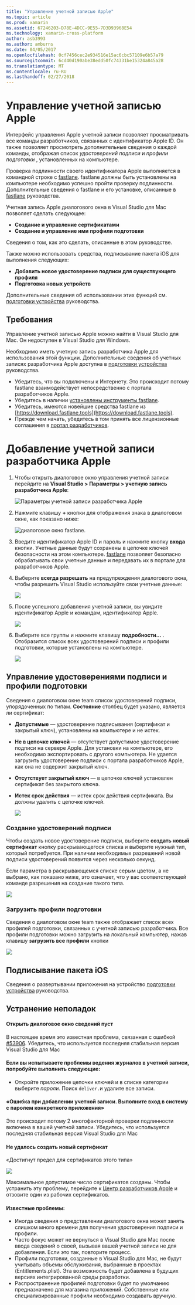 ```yaml
---
title: "Управление учетной записью Apple"
ms.topic: article
ms.prod: xamarin
ms.assetid: 67246203-D78E-4DCC-9E55-7D3D93968E54
ms.technology: xamarin-cross-platform
author: asb3993
ms.author: amburns
ms.date: 04/05/2017
ms.openlocfilehash: 0cf7456cec2e934516e15ac6cbc57109e6b57a79
ms.sourcegitcommit: 6cd40d190abe38edd50fc74331be15324a845a28
ms.translationtype: MT
ms.contentlocale: ru-RU
ms.lasthandoff: 02/27/2018
---
```

# <a name="apple-account-management"></a>Управление учетной записью Apple

Интерфейс управления Apple учетной записи позволяет просматривать все команды разработчиков, связанных с идентификатор Apple ID. Он также позволяет просмотреть дополнительные сведения о каждой команды, отображая список _удостоверений подписи_ и _профили подготовки_ , установленных на компьютере.

Проверка подлинности своего идентификатора Apple выполняется в командной строке с [fastlane](https://fastlane.tools/). fastlane должны быть установлены на компьютере необходимо успешно пройти проверку подлинности. Дополнительные сведения о fastlane и его установке, описанные в [fastlane](~/ios/deploy-test/provisioning/fastlane/index.md) руководства.

Учетная запись Apple диалогового окна в Visual Studio для Mac позволяет сделать следующее:

* **Создание и управление сертификатами** 
* **Создание и управление ими профили подготовки** 

Сведения о том, как это сделать, описанные в этом руководстве.

Также можно использовать средства, подписывание пакета iOS для выполнения следующих:

* **Добавить новое удостоверение подписи для существующего профиля** 
* **Подготовка новых устройств** 

Дополнительные сведения об использовании этих функций см. [подготовки устройства](~/ios/get-started/installation/device-provisioning/index.md) руководства.
️
## <a name="requirements"></a>Требования

Управление учетной записью Apple можно найти в Visual Studio для Mac. Он недоступен в Visual Studio для Windows.

Необходимо иметь учетную запись разработчика Apple для использования этой функции. Дополнительные сведения об учетных записях разработчика Apple доступна в [подготовки устройства](~/ios/get-started/installation/device-provisioning/index.md) руководства.

- Убедитесь, что вы подключены к Интернету. Это происходит потому fastlane взаимодействует непосредственно с портала разработчиков Apple.
- Убедитесь в наличии [установлены инструменты fastlane](~/ios/deploy-test/provisioning/fastlane/index.md#Installation).
- Убедитесь, имеются новейшие средства fastlane из [https://download.fastlane.tools](https://download.fastlane.tools).
- Прежде чем начать, убедитесь в том принять все лицензионные соглашения в [портал разработчиков](https://developer.apple.com/account/).

# <a name="adding-an-apple-developer-account"></a>Добавление учетной записи разработчика Apple

1. Чтобы открыть диалоговое окно управления учетной записи перейдите на **Visual Studio > Параметры > учетную запись разработчика Apple**:

    ![Параметры учетной записи разработчика Apple](apple-account-management-images/image1.png)

2. Нажмите клавишу  **+**  кнопки для отображения знака в диалоговом окне, как показано ниже: 

    ![диалоговое окно fastlane.](apple-account-management-images/image2.png)

4. Введите идентификатор Apple ID и пароль и нажмите кнопку **входа** кнопки. Учетные данные будут сохранены в цепочке ключей безопасности на этом компьютере. [fastlane](~/ios/deploy-test/provisioning/fastlane/index.md) позволяет безопасно обрабатывать свои учетные данные и передавать их в портале для разработчиков Apple.
 
5. Выберите **всегда разрешать** на предупреждения диалогового окна, чтобы разрешить Visual Studio используйте свои учетные данные:

    ![](apple-account-management-images/image4.png)

6. После успешного добавления учетной записи, вы увидите идентификатор Apple и командам, идентификатор Apple.

    ![](apple-account-management-images/image5.png)

7. Выберите все группы и нажмите клавишу **подробности...** . Отобразится список всех удостоверений подписи и профили подготовки, которые установлены на компьютере.

    ![](apple-account-management-images/image6.png)

<a name="managing">
    
## <a name="managing-signing-identities-and-provisioning-profiles"></a>Управление удостоверениями подписи и профили подготовки

Сведения о диалоговом окне team список удостоверений подписи, упорядоченных по типам. **Состояние** столбец будет указано, является ли сертификат: 

* **Допустимые** — удостоверение подписывания (сертификат и закрытый ключ), установлены на компьютере и не истек.

* **Не в цепочке ключей** — отсутствует допустимое удостоверение подписи на сервере Apple. Для установки на компьютере, его необходимо экспортировать с другого компьютера. Не удается загрузить удостоверение подписи с портала разработчиков Apple, как она не содержит закрытый ключ.

* **Отсутствует закрытый ключ** — в цепочке ключей установлен сертификат без закрытого ключа.

* **Истек срок действия** — истек срок действия сертификата. Вы должны удалить с цепочке ключей.

  ![](apple-account-management-images/image7.png)

### <a name="create-a-signing-identities"></a>Создание удостоверений подписи

Чтобы создать новое удостоверение подписи, выберите **создать новый сертификат** кнопку раскрывающегося списка и выберите нужный тип, который потребуется. При наличии необходимых разрешений новой подписи удостоверений появится через несколько секунд.

Если параметра в раскрывающемся списке серым цветом, а не выбрано, как показано ниже, это означает, что у вас соответствующей команде разрешения на создание такого типа.

![](apple-account-management-images/image8.png)

### <a name="download-provisioning-profiles"></a>Загрузить профили подготовки

Сведения о диалоговом окне team также отображает список всех профилей подготовки, связанных с учетной записью разработчика. Все профили подготовки можно загрузить на локальный компьютер, нажав клавишу **загрузить все профили** кнопки

![](apple-account-management-images/image9.png)

## <a name="ios-bundle-signing"></a>Подписывание пакета iOS

Сведения о развертывании приложения на устройство [подготовки устройства](~/ios/get-started/installation/device-provisioning/index.md) руководства.


## <a name="troubleshooting"></a>Устранение неполадок

#### <a name="view-details-dialog-is-empty"></a>Открыть диалоговое окно сведений пуст

В настоящее время это известная проблема, связанная с ошибкой [#53906](https://bugzilla.xamarin.com/show_bug.cgi?id=53906). Убедитесь, что используется последняя стабильная версия Visual Studio для Mac

#### <a name="if-you-are-experiencing-issues-logging-in-your-account-please-try-the-following"></a>Если вы испытываете проблемы ведения журналов в учетной записи, попробуйте выполнить следующие:

* Откройте приложение цепочки ключей и в списке категории выберите *пароли*. Поиск `deliver.`и удалите все записи.

#### <a name="error-adding-account-please-sign-in-with-an-app-specific-password"></a>«Ошибка при добавлении учетной записи. Выполните вход в систему с паролем конкретного приложения»

Это происходит потому 2 многофакторной проверки подлинности включена в вашей учетной записи. Убедитесь, что используется последняя стабильная версия Visual Studio для Mac

#### <a name="failed-to-create-new-certificate"></a>Не удалось создать новый сертификат
«Достигнут предел для сертификатов этого типа»

![](apple-account-management-images/image10.png)

Максимальное допустимое число сертификатов созданы. Чтобы устранить эту проблему, перейдите к [Центр разработчиков Apple](https://developer.apple.com/account/ios/certificate/distribution) и отзовите один из рабочих сертификатов.

#### <a name="known-issues"></a>Известные проблемы:

* Иногда сведения о представлении диалогового окна может занять слишком много времени для получения удостоверения подписи и профили.
* Часто фокус может не вернуться в Visual Studio для Mac после ввода сведений о своей, вызывая вашей учетной записи не для добавления. Если это так, повторите процесс.
* Профили подготовки, созданные в Visual Studio для Mac, не будут учитывать объемы обслуживания, выбранные в проектах (Entitlements.plist). Эта возможность будет добавлена в будущих версиях интегрированной среды разработки.
* Распространение профилей подготовки будет по умолчанию предназначено для магазина приложений. Собственные или специализированные профили необходимо создавать вручную.